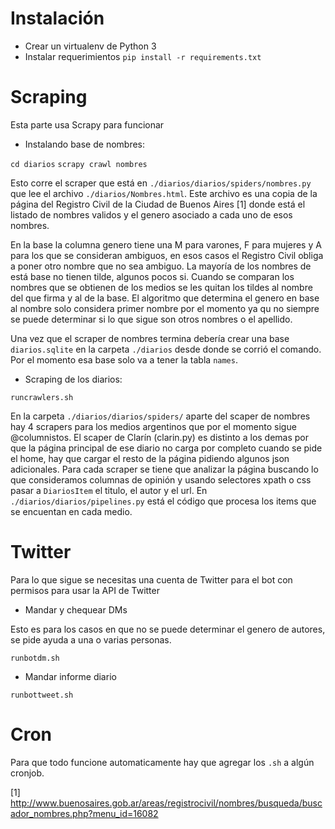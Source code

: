 # Instalación
- Crear un virtualenv de Python 3
- Instalar requerimientos
`pip install -r requirements.txt`

# Scraping
Esta parte usa Scrapy para funcionar

- Instalando base de nombres:

`cd diarios`
`scrapy crawl nombres`

Esto corre el scraper que está en `./diarios/diarios/spiders/nombres.py` que lee el archivo `./diarios/Nombres.html`. Este archivo es una copia de la página del Registro Civil de la Ciudad de Buenos Aires [1] donde está el listado de nombres validos y el genero asociado a cada uno de esos nombres.

En la base la columna genero tiene una M para varones, F para mujeres y A para los que se consideran ambiguos, en esos casos el Registro Civil obliga a poner otro nombre que no sea ambiguo.
La mayoría de los nombres de está base no tienen tilde, algunos pocos si. Cuando se comparan los nombres que se obtienen de los medios se les quitan los tildes al nombre del que firma y al de la base.
El algoritmo que determina el genero en base al nombre solo considera primer nombre por el momento ya qu no siempre se puede determinar si lo que sigue son otros nombres o el apellido.

Una vez que el scraper de nombres termina debería crear una base `diarios.sqlite` en la carpeta `./diarios` desde donde se corrió el comando. 
Por el momento esa base solo va a tener la tabla `names`.

- Scraping de los diarios:

`runcrawlers.sh`

En la carpeta `./diarios/diarios/spiders/` aparte del scaper de nombres hay 4 scrapers para los medios argentinos que por el momento sigue @columnistos.
El scaper de Clarín (clarin.py) es distinto a los demas por que la página principal de ese diario no carga por completo cuando se pide el home, hay que cargar el resto de la página pidiendo algunos json adicionales.
Para cada scraper se tiene que analizar la página buscando lo que consideramos columnas de opinión y usando selectores xpath o css pasar a `DiariosItem` el titulo, el autor y el url.
En `./diarios/diarios/pipelines.py` está el código que procesa los items que se encuentan en cada medio.  

# Twitter
Para lo que sigue se necesitas una cuenta de Twitter para el bot con permisos para usar la API de Twitter

- Mandar y chequear DMs 

Esto es para los casos en que no se puede determinar el genero de autores, se pide ayuda a una o varias personas.

`runbotdm.sh`

- Mandar informe diario

`runbottweet.sh`

# Cron
Para que todo funcione automaticamente hay que agregar los `.sh` a algún cronjob.


[1] http://www.buenosaires.gob.ar/areas/registrocivil/nombres/busqueda/buscador_nombres.php?menu_id=16082
